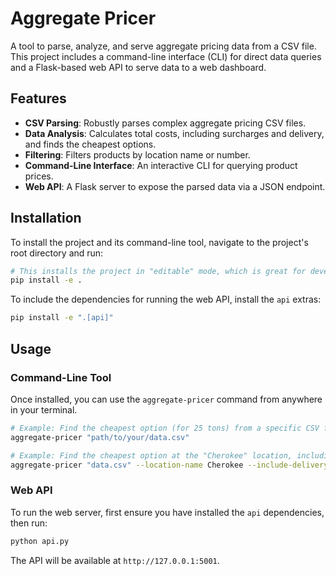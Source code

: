 # Aggregate Pricer

A tool to parse, analyze, and serve aggregate pricing data from a CSV file. This project includes a command-line interface (CLI) for direct data queries and a Flask-based web API to serve data to a web dashboard.

## Features

- **CSV Parsing**: Robustly parses complex aggregate pricing CSV files.
- **Data Analysis**: Calculates total costs, including surcharges and delivery, and finds the cheapest options.
- **Filtering**: Filters products by location name or number.
- **Command-Line Interface**: An interactive CLI for querying product prices.
- **Web API**: A Flask server to expose the parsed data via a JSON endpoint.

## Installation

To install the project and its command-line tool, navigate to the project's root directory and run:

```bash
# This installs the project in "editable" mode, which is great for development.
pip install -e .
```

To include the dependencies for running the web API, install the `api` extras:

```bash
pip install -e ".[api]"
```

## Usage

### Command-Line Tool

Once installed, you can use the `aggregate-pricer` command from anywhere in your terminal.

```bash
# Example: Find the cheapest option (for 25 tons) from a specific CSV file.
aggregate-pricer "path/to/your/data.csv"

# Example: Find the cheapest option at the "Cherokee" location, including delivery.
aggregate-pricer "data.csv" --location-name Cherokee --include-delivery --account-holder
```

### Web API

To run the web server, first ensure you have installed the `api` dependencies, then run:

```bash
python api.py
```
The API will be available at `http://127.0.0.1:5001`.